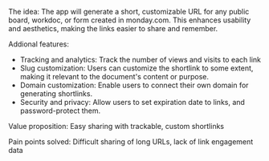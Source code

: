 The idea:
The app will generate a short, customizable URL for any public board, workdoc, or form created in monday.com. This enhances usability and aesthetics, making the links easier to share and remember.

Addional features:

- Tracking and analytics: Track the number of views and visits to each link
- Slug customization: Users can customize the shortlink to some extent, making it relevant to the document's content or purpose.
- Domain customization: Enable users to connect their own domain for generating shortlinks.
- Security and privacy: Allow users to set expiration date to links, and password-protect them.

Value proposition:
Easy sharing with trackable, custom shortlinks

Pain points solved:
Difficult sharing of long URLs, lack of link engagement data

